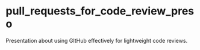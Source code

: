 pull_requests_for_code_review_preso
===================================

Presentation about using GItHub effectively for lightweight code reviews.

